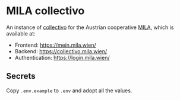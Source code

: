 # MILA collectivo

An instance of [collectivo](https://github.com/MILA-Wien/collectivo/) for the Austrian cooperative [MILA](https://www.mila.wien/), which is available at:

- Frontend: https://mein.mila.wien/
- Backend: https://collectivo.mila.wien/
- Authentication: https://login.mila.wien/

## Secrets

Copy `.env.example` to `.env` and adopt all the values.
